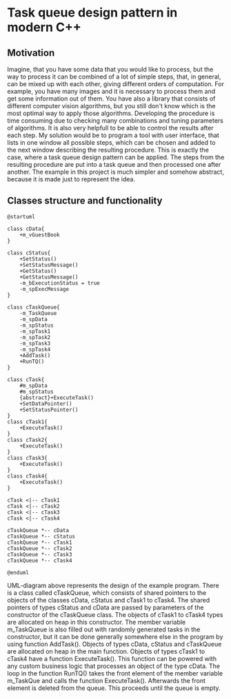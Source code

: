 # Task queue design pattern in modern C++

## Motivation

Imagine, that you have some data that you would like to process, but the way to process it can be combined of a lot of simple steps, that, in general, can be mixed up with each other, giving different orders of computation. For example, you have many images and it is necessary to process them and get some information out of them. You have also a library that consists of different computer vision algorithms, but you still don't know which is the most optimal way to apply those algorithms. Developing the procedure is time consuming due to checking many combinations and tuning parameters of algorithms. It is also very helpfull to be able to control the results after each step. My solution would be to program a tool with user interface, that lists in one window all possible steps, which can be chosen and added to the next window describing the resulting procedure. This is exactly the case, where a task queue design pattern can be applied. The steps from the resulting procedure are put into a task queue and then processed one after another. The example in this project is much simpler and somehow abstract, because it is made just to represent the idea.

## Classes structure and functionality

```plantuml
@startuml

class cData{
    +m_vGuestBook
}

class cStatus{
    +SetStatus()
    +SetStatusMessage()
    +GetStatus()
    +GetStatusMessage()
    -m_bExecutionStatus = true
    -m_spExecMessage
}

class cTaskQueue{
    -m_TaskQueue
    -m_spData
    -m_spStatus
    -m_spTask1
    -m_spTask2
    -m_spTask3
    -m_spTask4
    +AddTask()
    +RunTQ()
}

class cTask{
    #m_spData
    #m_spStatus
    {abstract}+ExecuteTask()
    +SetDataPointer()
    +SetStatusPointer()
}
class cTask1{
    +ExecuteTask()
}
class cTask2{
    +ExecuteTask()
}
class cTask3{
    +ExecuteTask()
}
class cTask4{
    +ExecuteTask()
}

cTask <|-- cTask1
cTask <|-- cTask2
cTask <|-- cTask3
cTask <|-- cTask4

cTaskQueue *-- cData
cTaskQueue *-- cStatus
cTaskQueue *-- cTask1
cTaskQueue *-- cTask2
cTaskQueue *-- cTask3
cTaskQueue *-- cTask4

@enduml
```
UML-diagram above represents the design of the example program. There is a class called cTaskQueue, which consists of shared pointers to the objects of the classes cData, cStatus and cTask1 to cTask4. The shared pointers of types cStatus and cData are passed by parameters of the constructor of the cTaskQueue class. The objects of cTask1 to cTask4 types are allocated on heap in this constructor. The member variable m_TaskQueue is also filled out with randomly generated tasks in the constructor, but it can be done generally somewhere else in the program by using function AddTask(). Objects of types cData, cStatus and cTaskQueue are allocated on heap in the main function. Objects of types cTask1 to cTask4 have a function ExecuteTask(). This function can be powered with any custom business logic that processes an object of the type cData. The loop in the function RunTQ() takes the front element of the member variable m_TaskQue and calls the function ExecuteTask(). Afterwards the front element is deleted from the queue. This proceeds until the queue is empty.